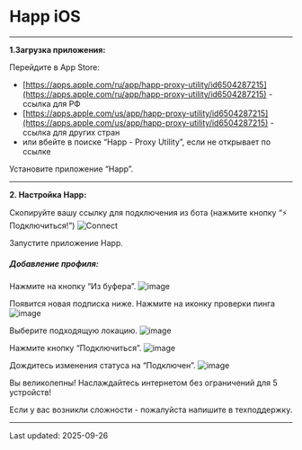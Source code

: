 # Happ iOS
------------


**1.Загрузка приложения:**

Перейдите в App Store:
- [https://apps.apple.com/ru/app/happ-proxy-utility/id6504287215](https://apps.apple.com/ru/app/happ-proxy-utility/id6504287215) - ссылка для РФ
- [https://apps.apple.com/us/app/happ-proxy-utility/id6504287215](https://apps.apple.com/us/app/happ-proxy-utility/id6504287215) - ссылка для других стран
- или вбейте в поиске “Happ - Proxy Utility”, если не открывает по ссылке

Установите приложение “Happ”.

------------
**2. Настройка Happ:**

Скопируйте вашу ссылку для подключения из бота (нажмите кнопку “⚡️ Подключиться!”)
![Connect](https://raw.githubusercontent.com/skypathv/happ/main/images/common/status.png)

Запустите приложение Happ.

##### Добавление профиля:

Нажмите на кнопку “Из буфера”.
![image](https://raw.githubusercontent.com/skypathv/happ/main/images/ios-macos-android/happ/clipboard.png)

Появится новая подписка ниже. Нажмите на иконку проверки пинга
![image](https://raw.githubusercontent.com/skypathv/happ/main/images/ios-macos-android/happ/ping.png)

Выберите подходящую локацию.
![image](https://raw.githubusercontent.com/skypathv/happ/main/images/ios-macos-android/happ/ping_out.png)

Нажмите кнопку “Подключиться”.
![image](https://raw.githubusercontent.com/skypathv/happ/main/images/ios-macos-android/happ/connect.png)

Дождитесь изменения статуса на “Подключен”.
![image](https://raw.githubusercontent.com/skypathv/happ/main/images/ios-macos-android/happ/connected.png)

Вы великолепны! Наслаждайтесь интернетом без ограничений для 5 устройств!

Если у вас возникли сложности - пожалуйста напишите в техподдержку.




-----------
Last updated: 2025-09-26 
